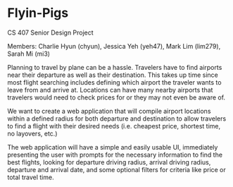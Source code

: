 # Flyin-Pigs
CS 407 Senior Design Project

Members: Charlie Hyun (chyun), Jessica Yeh (yeh47), Mark Lim (lim279), Sarah Mi (mi3)

Planning to travel by plane can be a hassle. Travelers have to find airports near their departure as well as their destination. This takes up time since most flight searching includes defining which airport the traveler wants to leave from and arrive at. Locations can have many nearby airports that travelers would need to check prices for or they may not even be aware of. 

We want to create a web application that will compile airport locations within a defined radius for both departure and destination to allow travelers to find a flight with their desired needs (i.e. cheapest price, shortest time, no layovers, etc.)

The web application will have a simple and easily usable UI, immediately presenting the user with prompts for the necessary information to find the best flights, looking for departure driving radius, arrival driving radius, departure and arrival date, and some optional filters for criteria like price or total travel time.
